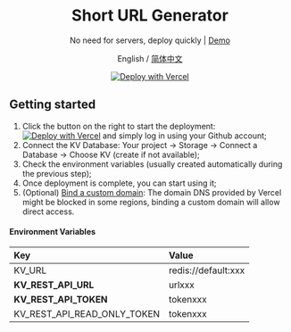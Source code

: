 <div align="center">
<h1 align="center">Short URL Generator</h1>
<p>No need for servers, deploy quickly | <a href="https://short-url-jade.vercel.app">Demo</a></p>

English / [简体中文](./README_CN.md) 

[![Deploy with Vercel](https://vercel.com/button)](https://vercel.com/import/project?template=https://github.com/Muieay/ShortUrl)

</div>




## Getting started

1. Click the button on the right to start the deployment: [![Deploy with Vercel](https://vercel.com/button)](https://vercel.com/import/project?template=https://github.com/Muieay/ShortUrl) and simply log in using your Github account;
2. Connect the KV Database: Your project -> Storage -> Connect a Database -> Choose KV (create if not available);
3. Check the environment variables (usually created automatically during the previous step);
4. Once deployment is complete, you can start using it;
5. (Optional) [Bind a custom domain](https://vercel.com/docs/concepts/projects/domains/add-a-domain): The domain DNS provided by Vercel might be blocked in some regions, binding a custom domain will allow direct access.







#### Environment Variables

| Key                         | Value               |
| :-------------------------- | :------------------ |
| KV_URL                      | redis://default:xxx |
| **KV_REST_API_URL**         | urlxxx              |
| **KV_REST_API_TOKEN**       | tokenxxx            |
| KV_REST_API_READ_ONLY_TOKEN | tokenxxx            |

